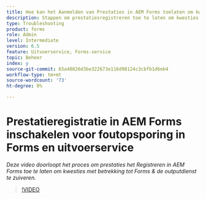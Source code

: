 ```yaml
---
title: Hoe kan het Aanmelden van Prestaties in AEM Forms toelaten om kwesties met betrekking tot Forms en de outputdienst te zuiveren
description: Stappen om prestatiesregistreren toe te laten om kwesties met betrekking tot Forms of de outputdienst te zuiveren
type: Troubleshooting
product: forms
role: Admin
level: Intermediate
version: 6.5
feature: Uitvoerservice, Forms-service
topic: Beheer
index: y
source-git-commit: 65a40826d3be322673e116d98124c3cbfb1d6eb4
workflow-type: tm+mt
source-wordcount: '73'
ht-degree: 0%

---
```



# Prestatieregistratie in AEM Forms inschakelen voor foutopsporing in Forms en uitvoerservice

*Deze video doorloopt het proces om prestaties het Registreren in AEM Forms toe te laten om kwesties met betrekking tot Forms &amp; de outputdienst te zuiveren.*

>[!VIDEO](https://video.tv.adobe.com/v/335499?quality=9&learn=on)

